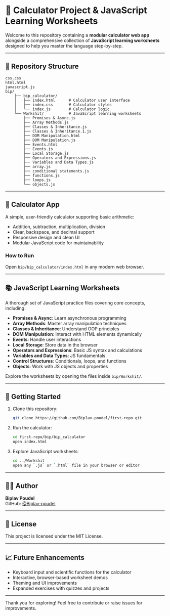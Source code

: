 # 🧮 Calculator Project & JavaScript Learning Worksheets

Welcome to this repository containing a **modular calculator web app** alongside a comprehensive collection of **JavaScript learning worksheets** designed to help you master the language step-by-step.

---

## 📂 Repository Structure

```
css.css
html.html
javascript.js
bip/
    ├── bip_calculator/
    │   ├── index.html      # Calculator user interface
    │   ├── index.css       # Calculator styles
    │   └── index.js        # Calculator logic
    └── Workshit/           # JavaScript learning worksheets
        ├── Promises & Async.js
        ├── Array Methods.js
        ├── Classes & Inheritance.js
        ├── Classes & Inheritance.1.js
        ├── DOM Manipulation.html
        ├── DOM Manipulation.js
        ├── Events.html
        ├── Events.js
        ├── Local Storage.js
        ├── Operators and Expressions.js
        ├── Variables and Data Types.js
        ├── array.js
        ├── conditional statements.js
        ├── functions.js
        ├── loops.js
        └── objects.js
```

---

## 🧮 Calculator App

A simple, user-friendly calculator supporting basic arithmetic:

- Addition, subtraction, multiplication, division  
- Clear, backspace, and decimal support  
- Responsive design and clean UI  
- Modular JavaScript code for maintainability  

### How to Run

Open `bip/bip_calculator/index.html` in any modern web browser.

---

## 📚 JavaScript Learning Worksheets

A thorough set of JavaScript practice files covering core concepts, including:

- **Promises & Async**: Learn asynchronous programming  
- **Array Methods**: Master array manipulation techniques  
- **Classes & Inheritance**: Understand OOP principles  
- **DOM Manipulation**: Interact with HTML elements dynamically  
- **Events**: Handle user interactions  
- **Local Storage**: Store data in the browser  
- **Operators and Expressions**: Basic JS syntax and calculations  
- **Variables and Data Types**: JS fundamentals  
- **Control Structures**: Conditionals, loops, and functions  
- **Objects**: Work with JS objects and properties  

Explore the worksheets by opening the files inside `bip/Workshit/`.

---

## 🚀 Getting Started

1. Clone this repository:

   ```bash
   git clone https://github.com/Biplav-poudel/first-repo.git
   ```

2. Run the calculator:

   ```bash
   cd first-repo/bip/bip_calculator
   open index.html
   ```

3. Explore JavaScript worksheets:

   ```bash
   cd ../Workshit
   open any `.js` or `.html` file in your browser or editor
   ```

---

## 🧑‍💻 Author

**Biplav Poudel**  
GitHub: [@Biplav-poudel](https://github.com/Biplav-poudel)

---

## 📄 License

This project is licensed under the MIT License.

---

## 📈 Future Enhancements

- Keyboard input and scientific functions for the calculator  
- Interactive, browser-based worksheet demos  
- Theming and UI improvements  
- Expanded exercises with quizzes and projects  

---

Thank you for exploring! Feel free to contribute or raise issues for improvements.
